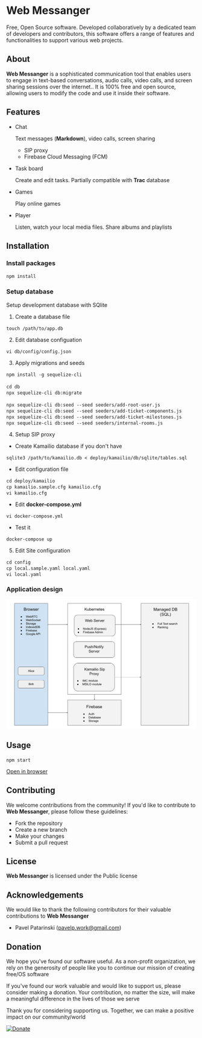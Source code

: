 # Web Messanger

Free, Open Source software. Developed collaboratively by a dedicated team of developers and contributors, this software offers a range of features and functionalities to support various web projects.

## About

**Web Messanger** is a sophisticated communication tool that enables users to engage in text-based conversations, audio calls, video calls, and screen sharing sessions over the internet.. It is 100% free and open source, allowing users to modify the code and use it inside their software.

## Features

- Chat

  Text messages (**Markdown**), video calls, screen sharing

  + SIP proxy
  + Firebase Cloud Messaging (FCM)

- Task board

  Create and edit tasks. Partially compatible with **Trac** database

- Games

  Play online games

- Player

  Listen, watch your local media files. Share albums and playlists


## Installation

### Install packages

```
npm install
```

### Setup database

Setup development database with SQlite

1. Create a database file

```
touch /path/to/app.db
```

2. Edit database configuation

```
vi db/config/config.json
```

3. Apply migrations and seeds

```
npm install -g sequelize-cli

cd db
npx sequelize-cli db:migrate

npx sequelize-cli db:seed --seed seeders/add-root-user.js
npx sequelize-cli db:seed --seed seeders/add-ticket-components.js
npx sequelize-cli db:seed --seed seeders/add-ticket-milestones.js
npx sequelize-cli db:seed --seed seeders/internal-rooms.js
```

4. Setup SIP proxy

* Create Kamailio database if you don't have
```
sqlite3 /path/to/kamailio.db < deploy/kamailio/db/sqlite/tables.sql
```

* Edit configuration file
```
cd deploy/kamailio
cp kamailio.sample.cfg kamailio.cfg
vi kamailio.cfg
```

* Edit **docker-compose.yml**
```
vi docker-compose.yml
```

* Test it
```
docker-compose up
```

5. Edit Site configuration
```
cd config
cp local.sample.yaml local.yaml
vi local.yaml
```

### Application design
![details](/public/ui/svg/app-design.svg)

## Usage

```
npm start
```

[Open in browser](http://127.0.0.1:3000)

## Contributing

We welcome contributions from the community! If you'd like to contribute to **Web Messanger**, please follow these guidelines:
- Fork the repository
- Create a new branch
- Make your changes
- Submit a pull request

## License

**Web Messanger** is licensed under the Public license

## Acknowledgements

We would like to thank the following contributors for their valuable contributions to **Web Messanger**

- Pavel Patarinski (pavelp.work@gmail.com)

## Donation

We hope you've found our software useful. As a non-profit organization, we rely on the generosity of people like you to continue our mission of creating free/OS software

If you've found our work valuable and would like to support us, please consider making a donation. Your contribution, no matter the size, will make a meaningful difference in the lives of those we serve

Thank you for considering supporting us. Together, we can make a positive impact on our community/world

[![Donate](https://img.shields.io/badge/Donate-PayPal-green.svg)](https://www.paypal.com/cgi-bin/webscr?cmd=_s-xclick&hosted_button_id=XUSKMVK55P35G)
